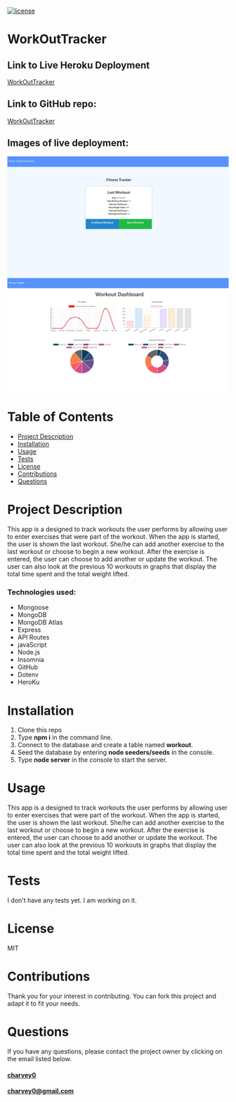 [![license](https://img.shields.io/badge/License-MIT-blue)](https://img.shields.io/badge/License-MIT-blue)  

# **WorkOutTracker**

## Link to Live Heroku Deployment
[WorkOutTracker](https://charvey-workout-tracker.herokuapp.com/)

## Link to GitHub repo:
[WorkOutTracker](https://github.com/charvey0/WorkOutTracker)

## Images of live deployment:
<img src="assets/workoutTracker_1.jpg">
<img src="assets/workoutTracker_2.jpg">

# Table of Contents
* [Project Description](#project-description)
* [Installation](#installation)
* [Usage](#usage)
* [Tests](#tests)
* [License](#license)
* [Contributions](#contributions)
* [Questions](#questions)
# Project Description

This app is a designed to track workouts the user performs by allowing user to enter exercises that were part of the workout.  When the app is started, the user is shown the last workout.  She/he can add another exercise to the last workout or choose to begin a new workout.  After the exercise is entered, the user can choose to add another or update the workout.  The user can also look at the previous 10 workouts in graphs that display the total time spent and the total weight lifted.

### Technologies used:
- Mongoose
- MongoDB
- MongoDB Atlas
- Express
- API Routes
- javaScript
- Node.js
- Insomnia
- GitHub
- Dotenv
- HeroKu

    
# Installation
 
 1. Clone this repo  
 2. Type **npm i** in the command line.
 3. Connect to the database and create a table named **workout**.
 4. Seed the database by entering **node seeders/seeds** in the console.
 5. Type **node server** in the console to start the server.   
 

# Usage

This app is a designed to track workouts the user performs by allowing user to enter exercises that were part of the workout.  When the app is started, the user is shown the last workout.  She/he can add another exercise to the last workout or choose to begin a new workout.  After the exercise is entered, the user can choose to add another or update the workout.  The user can also look at the previous 10 workouts in graphs that display the total time spent and the total weight lifted.



# Tests
I don't have any tests yet.  I am working on it.

# License

MIT

# Contributions

Thank you for your interest in contributing.  You can fork this project and adapt it to fit your needs.

# Questions

If you have any questions, please contact the project owner by clicking on the email listed below.  
     
#### [charvey0](https://github.com/charvey0)
#### [charvey0@gmail.com](mailto:charvey0@gmail.com)